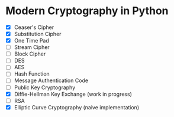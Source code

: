 # Modern Cryptography in Python

- [x] Ceaser's Cipher
- [x] Substitution Cipher
- [x] One Time Pad
- [ ] Stream Cipher
- [ ] Block Cipher
- [ ] DES
- [ ] AES
- [ ] Hash Function
- [ ] Message Authentication Code
- [ ] Public Key Cryptography
- [x] Diffie-Hellman Key Exchange (work in progress)
- [ ] RSA
- [x] Elliptic Curve Cryptography (naive implementation)